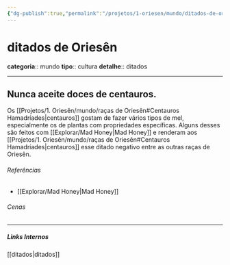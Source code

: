 ```yaml
---
{"dg-publish":true,"permalink":"/projetos/1-oriesen/mundo/ditados-de-oriesen/","dgHomeLink":true,"dgPassFrontmatter":false}
---
```



# ditados de Oriesên
**categoria**:: mundo
**tipo**:: cultura
**detalhe**:: ditados


--- 
## Nunca aceite doces de centauros.
Os [[Projetos/1. Oriesên/mundo/raças de Oriesên#Centauros Hamadríades|centauros]] gostam de fazer vários tipos de mel, especialmente os de plantas com propriedades específicas. Alguns desses são feitos com [[Explorar/Mad Honey|Mad Honey]] e renderam aos [[Projetos/1. Oriesên/mundo/raças de Oriesên#Centauros Hamadríades|centauros]] esse ditado negativo entre as outras raças de Oriesên.

###### Referências
- [[Explorar/Mad Honey|Mad Honey]]

###### Cenas



---
##### Links Internos
[[ditados|ditados]]